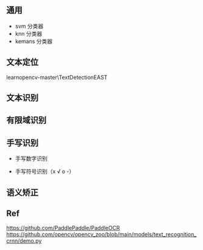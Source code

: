 
## 通用  

+ svm 分类器  
+ knn 分类器 
+ kemans 分类器    

## 文本定位  

learnopencv-master\TextDetectionEAST   

## 文本识别   


## 有限域识别    


## 手写识别    

+ 手写数字识别

+ 手写符号识别（x √ o -）   

## 语义矫正    

## Ref   
https://github.com/PaddlePaddle/PaddleOCR   
https://github.com/opencv/opencv_zoo/blob/main/models/text_recognition_crnn/demo.py   

